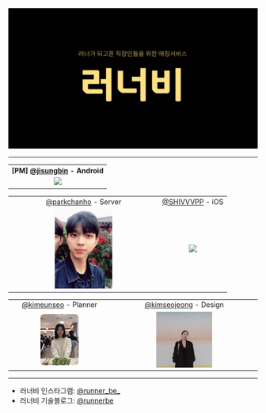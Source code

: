<img src="/art/logo/github-title.jpg" />

---

<table align="center">
  <th>[PM] <a href="https://github.com/jisungbin">@jisungbin</a> - Android</th>
	<tr align="center">
		<td><img src="https://avatars.githubusercontent.com/u/40740128?v=4" width="40%" /></td>
	</tr>
</table>

<table align="center">
	<tr align="center">
		<td><a href="https://github.com/great-park">@parkchanho</a> - Server</td>
		<td><a href="https://github.com/SHIVVVPP">@SHIVVVPP</a> - iOS</td>
	</tr>
	<tr align="center">
	  <td><img src="/art/developer/parkchanho.png" width="40%" /></td>
	  <td><img src="https://avatars.githubusercontent.com/u/34773827?v=4" width="40%" /></td>
	</tr>
</table>

<table align="center">
	<tr align="center">
		<td><a href="https://github.com/plannermango">@kimeunseo</a> - Planner</td>
		<td><a href="https://github.com/kimseojeong">@kimseojeong</a> - Design</td>
	</tr>
	<tr align="center">
	  <td><img src="/art/developer/kimeunseo.png" width="40%" /> </td>
	  <td><img src="/art/developer/kimseojeong.png" width="40%" /></td>
	</tr>
</table>
	
---

- 러너비 인스타그램: [@runner_be_](https://www.instagram.com/runner_be_/)
- 러너비 기술블로그: [@runnerbe](https://medium.com/runnerbe)
